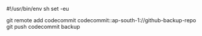 #!/usr/bin/env sh
set -eu

git remote add codecommit codecommit::ap-south-1://github-backup-repo 
git push codecommit backup
